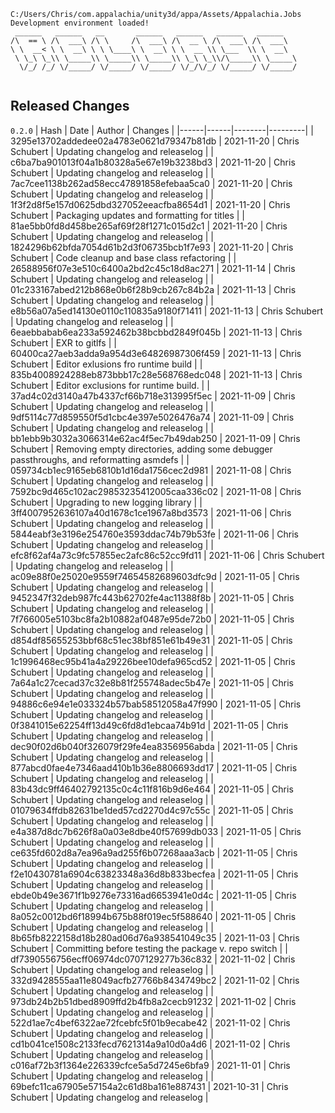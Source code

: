 ```
C:/Users/Chris/com.appalachia/unity3d/appa/Assets/Appalachia.Jobs
Development environment loaded!  
 ______   ______   __       ______   ______   ______   ______    
/\  == \ /\  ___\ /\ \     /\  ___\ /\  __ \ /\  ___\ /\  ___\   
\ \  __< \ \  __\ \ \ \____\ \  __\ \ \  __ \\ \___  \\ \  __\   
 \ \_\ \_\\ \_____\\ \_____\\ \_____\\ \_\ \_\\/\_____\\ \_____\ 
  \/_/ /_/ \/_____/ \/_____/ \/_____/ \/_/\/_/ \/_____/ \/_____/ 
                                                                 
```


## Released Changes

`0.2.0`
| Hash | Date | Author | Changes |
|------|------|--------|---------|
| 3295e13702addedee02a4783e0621d79347b81db | 2021-11-20 | Chris Schubert | Updating changelog and releaselog |
| c6ba7ba901013f04a1b80328a5e67e19b3238bd3 | 2021-11-20 | Chris Schubert | Updating changelog and releaselog |
| 7ac7cee1138b262ad58ecc47891858efebaa5ca0 | 2021-11-20 | Chris Schubert | Updating changelog and releaselog |
| 1f3f2d8f5e157d0625dbd327052eeacfba8654d1 | 2021-11-20 | Chris Schubert | Packaging updates and formatting for titles |
| 81ae5bb0fd8d458be265af69f28f1271c015d2c1 | 2021-11-20 | Chris Schubert | Updating changelog and releaselog |
| 1824296b62bfda7054d61b2d3f06735bcb1f7e93 | 2021-11-20 | Chris Schubert | Code cleanup and base class refactoring |
| 26588956f07e3e510c6400a2bd2c45c18d8ac271 | 2021-11-14 | Chris Schubert | Updating changelog and releaselog |
| 01c233167abed212b868e0b6f28b9cb267c84b2a | 2021-11-13 | Chris Schubert | Updating changelog and releaselog |
| e8b56a07a5ed14130e0110c110835a9180f71411 | 2021-11-13 | Chris Schubert | Updating changelog and releaselog |
| 6eaebbabab6ea233a592462b38bcbbd2849f045b | 2021-11-13 | Chris Schubert | EXR to gitlfs |
| 60400ca27aeb3adda9a954d3e64826987306f459 | 2021-11-13 | Chris Schubert | Editor exlusions fro runtime build |
| 835b4008924288eb873bbb17c28e568768edc048 | 2021-11-13 | Chris Schubert | Editor exclusions for runtime build. |
| 37ad4c02d3140a47b4337cf66b718e313995f5ec | 2021-11-09 | Chris Schubert | Updating changelog and releaselog |
| 9df5114c77d859550f5d1cbc4e397e5026476a74 | 2021-11-09 | Chris Schubert | Updating changelog and releaselog |
| bb1ebb9b3032a3066314e62ac4f5ec7b49dab250 | 2021-11-09 | Chris Schubert | Removing empty directories, adding some debugger passthroughs, and reformatting asmdefs |
| 059734cb1ec9165eb6810b1d16da1756cec2d981 | 2021-11-08 | Chris Schubert | Updating changelog and releaselog |
| 7592bc9d465c102ac29853235412005caa336c02 | 2021-11-08 | Chris Schubert | Upgrading to new logging library |
| 3ff4007952636107a40d1678c1ce1967a8bd3573 | 2021-11-06 | Chris Schubert | Updating changelog and releaselog |
| 5844eabf3e3196e254760e3593ddac74b79b53fe | 2021-11-06 | Chris Schubert | Updating changelog and releaselog |
| efc8f62af4a73c9fc57855ec2afc86c52cc9fd11 | 2021-11-06 | Chris Schubert | Updating changelog and releaselog |
| ac09e88f0e25020e9559f74654582689603dfc9d | 2021-11-05 | Chris Schubert | Updating changelog and releaselog |
| 9452347f32deb987fc443b62702fe4ac11388f8b | 2021-11-05 | Chris Schubert | Updating changelog and releaselog |
| 7f766005e5103bc8fa2b10882af0487e95de72b0 | 2021-11-05 | Chris Schubert | Updating changelog and releaselog |
| d854df85655253bbf68c51ec38bf851e61b49e31 | 2021-11-05 | Chris Schubert | Updating changelog and releaselog |
| 1c1996468ec95b41a4a29226bee10defa965cd52 | 2021-11-05 | Chris Schubert | Updating changelog and releaselog |
| 7a64a1c27cecad37c32e8b81f255748adec5b47e | 2021-11-05 | Chris Schubert | Updating changelog and releaselog |
| 94886c6e94e1e033324b57bab58512058a47f990 | 2021-11-05 | Chris Schubert | Updating changelog and releaselog |
| 0f3841015e62254ff13d49c6fd8d1ebcaa74b91d | 2021-11-05 | Chris Schubert | Updating changelog and releaselog |
| dec90f02d6b040f326079f29fe4ea8356956abda | 2021-11-05 | Chris Schubert | Updating changelog and releaselog |
| 877abcd0fae4e7346aad410b1b36e8806693dd17 | 2021-11-05 | Chris Schubert | Updating changelog and releaselog |
| 83b43dc9ff46402792135c0c4c11f816b9d6e464 | 2021-11-05 | Chris Schubert | Updating changelog and releaselog |
| 01079634ffdb82631be1ded57cd2270d4c97c55c | 2021-11-05 | Chris Schubert | Updating changelog and releaselog |
| e4a387d8dc7b626f8a0a03e8dbe40f57699db033 | 2021-11-05 | Chris Schubert | Updating changelog and releaselog |
| ce635fd602d8a7ea96a9ad255f6b07268aaa3acb | 2021-11-05 | Chris Schubert | Updating changelog and releaselog |
| f2e10430781a6904c63823348a36d8b833becfea | 2021-11-05 | Chris Schubert | Updating changelog and releaselog |
| ebde0b49e3671f1b9276e73316ad6653941e0d4c | 2021-11-05 | Chris Schubert | Updating changelog and releaselog |
| 8a052c0012bd6f18994b675b88f019ec5f588640 | 2021-11-05 | Chris Schubert | Updating changelog and releaselog |
| 8b65fb8222158d18b280ad06d76a938541049c35 | 2021-11-03 | Chris Schubert | Committing before testing the package v. repo switch |
| df7390556756ecff06974dc0707129277b36c832 | 2021-11-02 | Chris Schubert | Updating changelog and releaselog |
| 332d9428555aa11e8049acfb27766b8434749bc2 | 2021-11-02 | Chris Schubert | Updating changelog and releaselog |
| 973db24b2b51dbed8909ffd2b4fb8a2cecb91232 | 2021-11-02 | Chris Schubert | Updating changelog and releaselog |
| 522d1ae7c4bef6322ae72fcebfc5f01b9ecabe42 | 2021-11-02 | Chris Schubert | Updating changelog and releaselog |
| cd1b041ce1508c2133fecd7621314a9a10d0a4d6 | 2021-11-02 | Chris Schubert | Updating changelog and releaselog |
| c016af72b3f1364e226339cfce5a5d7245e6bfa9 | 2021-11-01 | Chris Schubert | Updating changelog and releaselog |
| 69befc11ca67905e57154a2c61d8ba161e887431 | 2021-10-31 | Chris Schubert | Updating changelog and releaselog |
